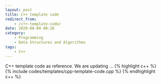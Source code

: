 ```yaml
---
layout: post
title: C++ template code
redirect_from:
    - /c++-template-code/
date: 2020-08-09 00:18
category:
    - Programming
    - Data Structures and Algorithms
tags: 
    - C++
---
```

C++ template code as reference. We are updating ...
{% highlight c++ %}
{% include codes/templates/cpp-template-code.cpp %}
{% endhighlight c++ %}